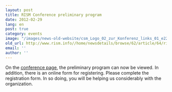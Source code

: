 ```yaml
---
layout: post
title: RISM Conference preliminary program
date: 2012-02-29
lang: en
post: true
category: events
image: "/images/news-old-website/csm_Logo_02_zur_Konferenz_links_01_e22c2dd641.jpg"
old_url: http://www.rism.info//home/newsdetails/browse/62/article/64/rism-conference-preliminary-program.html
email: ''
author: ''
---
```



On the [conference page](/publications/music-documentation-2012/program.html#c2235), the preliminary program can now be viewed. In addition, there is an online form for registering. Please complete the registration form. In so doing, you will be helping us considerably with the organization.
